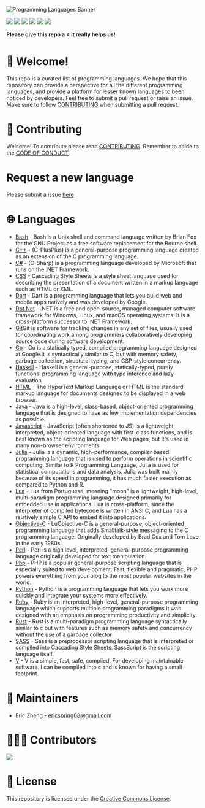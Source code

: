 ![Programming Languages Banner](https://user-images.githubusercontent.com/69996843/178092319-5dc63ad1-2fb9-4260-9e5a-eb63f79cbeb0.png)

[<img src = "https://img.shields.io/badge/license-Creative%20Commons-green"/>](./LICENSE) [<img src = "https://img.shields.io/github/forks/ericspring08/Awesome-Programming-Languages"/>](https://github.com/ericspring08/Awesome-Programming-Languages/fork) [<img src = "https://img.shields.io/github/stars/ericspring08/Awesome-Programming-Languages"/>](./LICENSE) [<img src = "https://img.shields.io/github/watchers/ericspring08/Awesome-Programming-Languages"/>](https://github.com/ericspring08/Awesome-Programming-Languages/fork) [<img src = "https://img.shields.io/github/issues-pr/ericspring08/Awesome-Programming-Languages"/>](https://github.com/ericspring08/Awesome-Programming-Languages/pulls) [<img src = "https://img.shields.io/github/issues-pr-closed-raw/ericspring08/Awesome-Programming-Languages"/>](https://github.com/ericspring08/Awesome-Programming-Languages/pulls?q=is%3Apr+is%3Aclosed)

**Please give this repo a ⭐ it really helps us!**

# 👋 Welcome!

This repo is a curated list of programming languages. We hope that this repository can provide a perspective for all the different programming languages, and provide a platform for lesser known languages to been noticed by developers. Feel free to submit a pull request or raise an issue. Make sure to follow [CONTRIBUTING](#contributing) when submitting a pull request.

# 🤝 Contributing

Welcome! To contribute please read [CONTRIBUTING](./CONTRIBUTING.md). Remember to abide to the [CODE OF CONDUCT](./CODE_OF_CONDUCT.md).

# Request a new language

Please submit a issue [here](https://github.com/ericspring08/Awesome-Programming-Languages/issues/new?assignees=ericspring08&labels=documentation&template=add-a-new-language.md&title=Add+New+Language%3A+%7BLanguage+Name%7D)

# 🌐 Languages
- [Bash](Languages/Bash.md) - Bash is a Unix shell and command language written by Brian Fox for the GNU Project as a free software replacement for the Bourne shell.
- [C++](Languages/Cplusplus.md) - (C-PlusPlus) is a general-purpose programming language created as an extension of the C programming language.
- [C#](Languages/Csharp.md) - (C-Sharp) is a programming language developed by Microsoft that runs on the .NET Framework.
- [CSS](Languages/CSS.md) - Cascading Style Sheets is a style sheet language used for describing the presentation of a document written in a markup language such as HTML or XML.
- [Dart](Languages/Dart.md) - Dart is a programming language that lets you build web and mobile apps natively and was developed by Google.
- [Dot Net](Languages/DotNet.md) - .NET is a free and open-source, managed computer software framework for Windows, Linux, and macOS operating systems. It is a cross-platform successor to .NET Framework. 
- [Git](Languages/Git.md)Git is software for tracking changes in any set of files, usually used for coordinating work among programmers collaboratively developing source code during software development. 
- [Go](Languages/Go.md) - Go is a statically typed, compiled programming language designed at Google.It is syntactically similar to C, but with memory safety, garbage collection, structural typing, and CSP-style concurrency.
- [Haskell](Languages/Haskell.md) - Haskell is a general-purpose, statically-typed, purely functional programming language with type inference and lazy evaluation
- [HTML](Languages/HTML.md) - The HyperText Markup Language or HTML is the standard markup language for documents designed to be displayed in a web browser.
- [Java](Languages/Java.md) - Java is a high-level, class-based, object-oriented programming language that is designed to have as few implementation dependencies as possible.
- [Javascript](Languages/Javascript.md) - JavaScript (often shortened to JS) is a lightweight, interpreted, object-oriented language with first-class functions, and is best known as the scripting language for Web pages, but it's used in many non-browser environments.
- [Julia](Languages/Julia.md) - Julia is a dynamic, high-performance, compiler based programming language that is used to perform operations in scientific computing. Similar to R Programming Language, Julia is used for statistical computations and data analysis. Julia was built mainly because of its speed in programming, it has much faster execution as compared to Python and R.
- [Lua](Languages/Lua.md) - Lua from Portuguese, meaning "moon" is a lightweight, high-level, multi-paradigm programming language designed primarily for embedded use in applications.
  Lua is cross-platform, since the interpreter of compiled bytecode is written in ANSI C, and Lua has a relatively simple C API to embed it into applications.
- [Objective-C](Languages/ObjectiveC.md) - LuObjective-C is a general-purpose, object-oriented programming language that adds Smalltalk-style messaging to the C programming language. Originally developed by Brad Cox and Tom Love in the early 1980s.
- [Perl](Languages/Perl.md) - Perl is a high level, interpreted, general-purpose programming language originally developed for text manipulation.
- [Php](Languages/Php.md) - PHP is a popular general-purpose scripting language that is especially suited to web development. Fast, flexible and pragmatic, PHP powers everything from your blog to the most popular websites in the world.
- [Python](Languages/Python.md) - Python is a programming language that lets you work more quickly and integrate your systems more effectively.
- [Ruby](Languages/Ruby.md) - Ruby is an interpreted, high-level, general-purpose programming language which supports multiple programming paradigms.It was designed with an emphasis on programming productivity and simplicity.
- [Rust](Languages/Rust.md) - Rust is a multi-paradigm programming language syntactically similar to c but with features such as memory safety and concurrency without the use of a garbage collector
- [SASS](Languages/SASS.md) - Sass is a preprocessor scripting language that is interpreted or compiled into Cascading Style Sheets. SassScript is the scripting language itself.
- [V](Languages/V.md) - V is a simple, fast, safe, compiled. For developing maintainable software. I can be compiled into c and is known for having a small footprint.

# 👷 Maintainers

- Eric Zhang - ericspring08@gmail.com

# 🧑‍🤝‍🧑 Contributors

<a href = "./CONTRIBUTORS.md">
<img src = "https://contrib.rocks/image?repo=ericspring08/Awesome-Programming-Languages"/>
</a>

# 🪪 License

This repository is licensed under the [Creative Commons License](./LICENSE).
